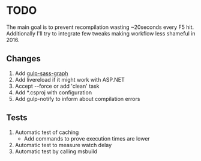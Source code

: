# TODO

The main goal is to prevent recompilation wasting ~20seconds every F5 hit.
Additionally I'll try to integrate few tweaks making workflow less shameful in 2016.

## Changes

1. Add [gulp-sass-graph](https://www.npmjs.com/package/gulp-sass-graph)
1. Add livereload if it might work with ASP.NET
1. Accept --force or add 'clean' task
1. Add *.csproj with configuration
1. Add gulp-notify to inform about compilation errors

## Tests

1. Automatic test of caching
    - Add commands to prove execution times are lower
1. Automatic test to measure watch delay
1. Automatic test by calling msbuild
